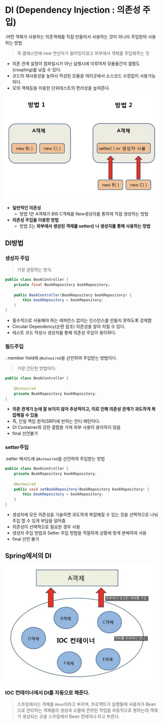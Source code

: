 # DI (Dependency Injection : 의존성 주입)

 :어떤 객체가 사용하는 의존객체를 직접 만들어서 사용하는 것이 아니라 주입받아 사용하는 방법
 > 즉 클래스안에 new 연산자가 들어있지않고 외부에서 객체를 주입해주는 것
 - 의존 관계 설정이 컴파일시가 아닌 실행시에 이루어져 모듈들간의 결함도(coupling)를 낮출 수 있다.
 - 코드의 재사용성을 높여서 작성된 모듈을 여러곳에서 소스코드 수정없이 사용가능 하다.
 - 모의 객체등을 이용한 단위테스트의 편리성을 높여준다. 

![](../img/의존방법.png)

- **일반적인 의존성**
    - 방법 1은 A객체가 B와 C객체를 New생성자를 통하여 직접 생성하는 방법
- **의존성 주입을 이용한 방법**
    - 방법 2는 **외부에서 생성된 객체를 setter() 나 생성자를 통해 사용하는 방법**

## DI방법
### 생성자 주입
>가장 권장하는 방식.
```java
public class BookController {
    private final BookRepository bookRepository;

    public BookController(BookRepository bookRepository) {
        this.bookRepository = bookRepository;
    }
}
```

- 필수적으로 사용해야 하는 레퍼런스 없이는 인스턴스를 만들지 못하도록 강제함
- Circular Dependency(순환 참조) 의존성을 알아 차릴 수 있다.
- 테스트 코드 작성시 생성자를 통해 의존성 주입이 용이하다.

### 필드주입
: member field에 `@Autowired`을 선언하여 주입받는 방법이다.
> 가장 간단한 방법이다.
```java
public class BookController {

    @Autowired
    private BookRepository bookRepository;
}
```
- **의존 관계가 눈에 잘 보이지 않아 추상적이고, 이로 인해 의존성 관계가 과도하게 복잡해질 수 있음**
- 즉, 단일 책임 원칙(SRP)에 반하는 안티 패턴이다.
- DI Container와 강한 결합을 가져 외부 사용이 용이하지 않음
- final 선언불가

### setter주입
:setter 메서드에 `@Autowired`을 선언하여 주입받는 방법
```java
public class BookController {
    private BookRepository bookRepository;

    @Autowired
    public void setBookRepository(BookRepository bookRepository) {
        this.bookRepository = bookRepository;
    }
}
```
- 생성자에 모든 의존성을 기술하면 과도하게 복잡해질 수 있는 것을 선택적으로 나눠 주입 할 수 있게 부담을 덜어줌
- 의존성이 선택적으로 필요한 경우 사용
- 생성자 주입 방법과 Setter 주입 방법을 적절하게 상황에 맞게 분배하여 사용
- final 선언 불가

## Spring에서의 DI
![](../img/springDI.png)

### IOC 컨테이너에서 DI를 자동으로 해준다.
> 스프링에서는 객체를 `Bean`이라고 부르며, 프로젝트가 실행될때 사용자가 Bean으로 관리하는 객체들의 생성과 소멸에 관련된 작업을 자동적으로 행하는데 객체가 생성되는 곳을 스프링에서 Bean 컨테이너 라고 부른다.